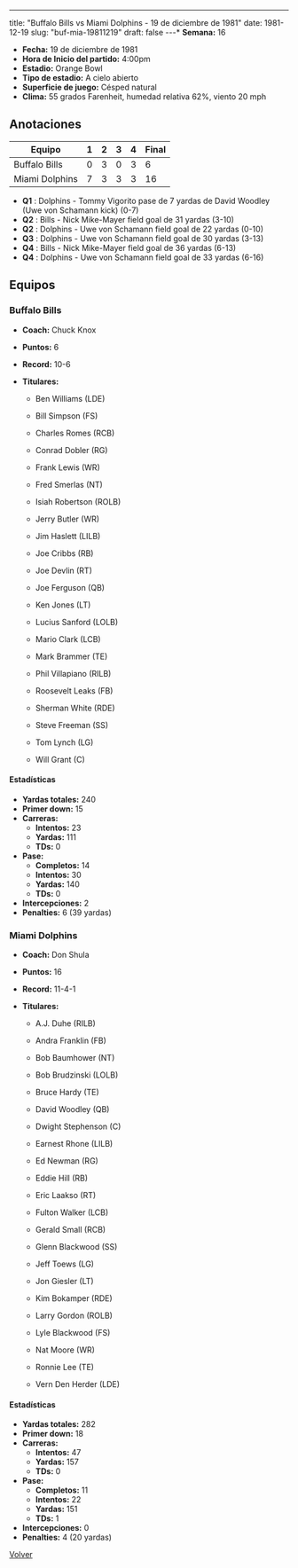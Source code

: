 ---
title: "Buffalo Bills vs Miami Dolphins - 19 de diciembre de 1981"
date: 1981-12-19
slug: "buf-mia-19811219"
draft: false
---* **Semana:** 16
* **Fecha:** 19 de diciembre de 1981
* **Hora de Inicio del partido:** 4:00pm
* **Estadio:** Orange Bowl
* **Tipo de estadio:** A cielo abierto
* **Superficie de juego:** Césped natural
* **Clima:** 55 grados Farenheit, humedad relativa 62%, viento 20 mph




## Anotaciones
| Equipo | 1 | 2 | 3 | 4 | Final |
|--------|---|---|---|---|-------|
| Buffalo Bills  | 0 | 3 | 0 | 3  | 6 |
| Miami Dolphins  | 7 | 3 | 3 | 3  | 16 |
* **Q1** : Dolphins - Tommy Vigorito pase de 7 yardas de David Woodley (Uwe von Schamann kick) (0-7)
* **Q2** : Bills - Nick Mike-Mayer field goal de 31 yardas (3-10)
* **Q2** : Dolphins - Uwe von Schamann field goal de 22 yardas (0-10)
* **Q3** : Dolphins - Uwe von Schamann field goal de 30 yardas (3-13)
* **Q4** : Bills - Nick Mike-Mayer field goal de 36 yardas (6-13)
* **Q4** : Dolphins - Uwe von Schamann field goal de 33 yardas (6-16)


## Equipos


### Buffalo Bills
* **Coach:** Chuck Knox
* **Puntos:** 6
* **Record:** 10-6
* **Titulares:** 

  * Ben Williams (LDE) 

  * Bill Simpson (FS) 

  * Charles Romes (RCB) 

  * Conrad Dobler (RG) 

  * Frank Lewis (WR) 

  * Fred Smerlas (NT) 

  * Isiah Robertson (ROLB) 

  * Jerry Butler (WR) 

  * Jim Haslett (LILB) 

  * Joe Cribbs (RB) 

  * Joe Devlin (RT) 

  * Joe Ferguson (QB) 

  * Ken Jones (LT) 

  * Lucius Sanford (LOLB) 

  * Mario Clark (LCB) 

  * Mark Brammer (TE) 

  * Phil Villapiano (RILB) 

  * Roosevelt Leaks (FB) 

  * Sherman White (RDE) 

  * Steve Freeman (SS) 

  * Tom Lynch (LG) 

  * Will Grant (C) 

#### Estadísticas
* **Yardas totales:** 240
* **Primer down:** 15
* **Carreras:**
  * **Intentos:** 23
  * **Yardas:** 111
  * **TDs:** 0
* **Pase:**
  * **Completos:** 14
  * **Intentos:** 30
  * **Yardas:** 140
  * **TDs:** 0
* **Intercepciones:** 2
* **Penalties:** 6 (39 yardas)

### Miami Dolphins
* **Coach:** Don Shula
* **Puntos:** 16
* **Record:** 11-4-1
* **Titulares:** 

  * A.J. Duhe (RILB) 

  * Andra Franklin (FB) 

  * Bob Baumhower (NT) 

  * Bob Brudzinski (LOLB) 

  * Bruce Hardy (TE) 

  * David Woodley (QB) 

  * Dwight Stephenson (C) 

  * Earnest Rhone (LILB) 

  * Ed Newman (RG) 

  * Eddie Hill (RB) 

  * Eric Laakso (RT) 

  * Fulton Walker (LCB) 

  * Gerald Small (RCB) 

  * Glenn Blackwood (SS) 

  * Jeff Toews (LG) 

  * Jon Giesler (LT) 

  * Kim Bokamper (RDE) 

  * Larry Gordon (ROLB) 

  * Lyle Blackwood (FS) 

  * Nat Moore (WR) 

  * Ronnie Lee (TE) 

  * Vern Den Herder (LDE) 

#### Estadísticas
* **Yardas totales:** 282
* **Primer down:** 18
* **Carreras:**
  * **Intentos:** 47
  * **Yardas:** 157
  * **TDs:** 0
* **Pase:**
  * **Completos:** 11
  * **Intentos:** 22
  * **Yardas:** 151
  * **TDs:** 1
* **Intercepciones:** 0
* **Penalties:** 4 (20 yardas)


[Volver](/historia/1981)
